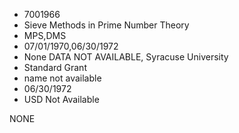 * 7001966
* Sieve Methods in Prime Number Theory
* MPS,DMS
* 07/01/1970,06/30/1972
* None   DATA NOT AVAILABLE, Syracuse University
* Standard Grant
*   name not available
* 06/30/1972
* USD Not Available

NONE